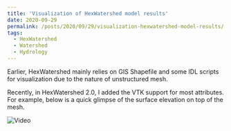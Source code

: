 ```yaml
---
title: 'Visualization of HexWatershed model results'
date: 2020-09-29
permalink: /posts/2020/09/29/visualization-hexwatershed-model-results/
tags:
  - HexWatershed
  - Watershed
  - Hydrology
---
```

Earlier, HexWatershed mainly relies on GIS Shapefile and some IDL scripts for visualization due to the nature of unstructured mesh.

Recently, in HexWatershed 2.0, I added the VTK support for most attributes. For example, below is a quick glimpse of the surface elevation on top of the mesh.

![Video]({https://youtu.be/Vuqz3hdRK0s})